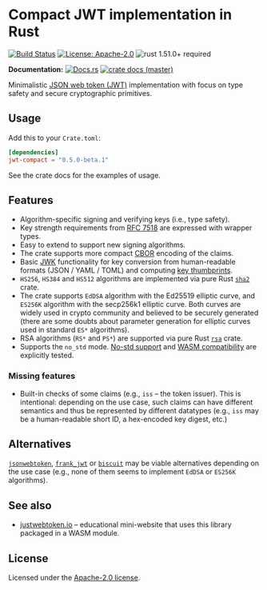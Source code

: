# Compact JWT implementation in Rust

[![Build Status](https://github.com/slowli/jwt-compact/workflows/Rust/badge.svg?branch=master)](https://github.com/slowli/jwt-compact/actions)
[![License: Apache-2.0](https://img.shields.io/github/license/slowli/jwt-compact.svg)](https://github.com/slowli/jwt-compact/blob/master/LICENSE)
![rust 1.51.0+ required](https://img.shields.io/badge/rust-1.51.0+-blue.svg?label=Required%20Rust)

**Documentation:** [![Docs.rs](https://docs.rs/jwt-compact/badge.svg)](https://docs.rs/jwt-compact/)
[![crate docs (master)](https://img.shields.io/badge/master-yellow.svg?label=docs)](https://slowli.github.io/jwt-compact/jwt_compact/)

Minimalistic [JSON web token (JWT)][JWT] implementation with focus on type safety
and secure cryptographic primitives.

## Usage

Add this to your `Crate.toml`:

```toml
[dependencies]
jwt-compact = "0.5.0-beta.1"
```

See the crate docs for the examples of usage.

## Features

- Algorithm-specific signing and verifying keys (i.e., type safety).
- Key strength requirements from [RFC 7518] are expressed with wrapper types.
- Easy to extend to support new signing algorithms.
- The crate supports more compact [CBOR] encoding of the claims.
- Basic [JWK] functionality for key conversion from human-readable formats (JSON / YAML / TOML)
  and computing [key thumbprints].
- `HS256`, `HS384` and `HS512` algorithms are implemented via pure Rust [`sha2`] crate.
- The crate supports `EdDSA` algorithm with the Ed25519 elliptic curve, and `ES256K` algorithm
  with the secp256k1 elliptic curve. Both curves are widely used in crypto community
  and believed to be securely generated (there are some doubts about parameter generation
  for elliptic curves used in standard `ES*` algorithms).
- RSA algorithms (`RS*` and `PS*`) are supported via pure Rust [`rsa`] crate.
- Supports the `no_std` mode. [No-std support](e2e-tests/no-std) and [WASM compatibility](e2e-tests/wasm)
  are explicitly tested.

### Missing features

- Built-in checks of some claims (e.g., `iss` – the token issuer).
  This is intentional: depending on the use case, such claims can have different semantics
  and thus be represented by different datatypes (e.g., `iss` may be a human-readable short ID,
  a hex-encoded key digest, etc.)

## Alternatives

[`jsonwebtoken`], [`frank_jwt`] or [`biscuit`] may be viable alternatives depending on the use case
(e.g., none of them seems to implement `EdDSA` or `ES256K` algorithms).

## See also

- [justwebtoken.io](https://justwebtoken.io/) – educational mini-website that uses this library
  packaged in a WASM module.

## License

Licensed under the [Apache-2.0 license](LICENSE).

[JWT]: https://jwt.io/
[JWK]: https://tools.ietf.org/html/rfc7517.html
[key thumbprints]: https://tools.ietf.org/html/rfc7638
[CBOR]: https://tools.ietf.org/html/rfc7049
[RFC 7518]: https://www.rfc-editor.org/rfc/rfc7518.html
[`sha2`]: https://crates.io/crates/sha2
[`jsonwebtoken`]: https://crates.io/crates/jsonwebtoken
[`frank_jwt`]: https://crates.io/crates/frank_jwt
[`biscuit`]: https://crates.io/crates/biscuit
[`rsa`]: https://crates.io/crates/rsa
